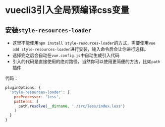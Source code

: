 # vuecli3引入全局预编译css变量

## 安装`style-resources-loader`
- 这里不能使用`npm install style-resources-loader`的方式，需要使用`vue add style-resources-loader`进行安装，输入命令后会让你进行选择。
- 选择完之后会自动在`vue.config.js`中自动生成引入代码
- 引入的代码是直接使用的绝对路径，当然你可以使用更简便的方法，比如`path`插件  

代码：
``` js
pluginOptions: {
  'style-resources-loader': {
    preProcessor: 'less',
    patterns: [
      path.resolve(__dirname, './src/less/index.less')
    ]
  }
}
```